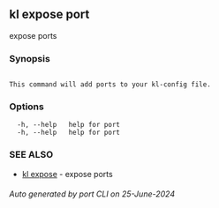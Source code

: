 ## kl expose port

expose ports

### Synopsis

```

This command will add ports to your kl-config file.

```

### Options

```
  -h, --help   help for port
  -h, --help   help for port
```

### SEE ALSO

* [kl expose](kl_expose.md)  - expose ports

###### Auto generated by port CLI on 25-June-2024
